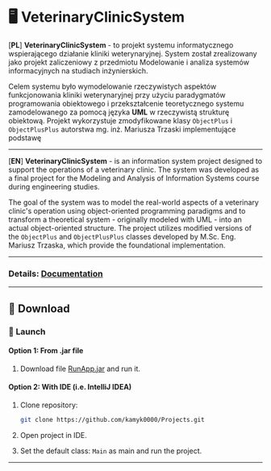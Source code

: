 # 🖥️ VeterinaryClinicSystem
[**PL**]
**VeterinaryClinicSystem** - to projekt systemu informatycznego wspierającego działanie kliniki weterynaryjnej. 
System został zrealizowany jako projekt zaliczeniowy z przedmiotu Modelowanie i analiza systemów informacyjnych na studiach inżynierskich.

Celem systemu było wymodelowanie rzeczywistych aspektów funkcjonowania kliniki weterynaryjnej przy użyciu paradygmatów programowania obiektowego i przekształcenie teoretycznego systemu zamodelowanego za pomocą języka **UML** w rzeczywistą strukturę obiektową. 
Projekt wykorzystuje zmodyfikowane klasy `ObjectPlus` i `ObjectPlusPlus` autorstwa mg. inż. Mariusza Trzaski implementujące podstawę 

---

[**EN**]
**VeterinaryClinicSystem** - is an information system project designed to support the operations of a veterinary clinic. 
The system was developed as a final project for the Modeling and Analysis of Information Systems course during engineering studies.

The goal of the system was to model the real-world aspects of a veterinary clinic's operation using object-oriented programming paradigms and to transform a theoretical system - originally modeled with UML - into an actual object-oriented structure. 
The project utilizes modified versions of the `ObjectPlus` and `ObjectPlusPlus` classes developed by M.Sc. Eng. Mariusz Trzaska, which provide the foundational implementation.

---

### Details: [Documentation](Dokumentacja.pdf)

---

## 🚀 Download

### 🔧 Launch

#### Option 1: From .jar file

1. Download file [RunApp.jar](App/RunApp.jar) and run it.
#### Option 2: With IDE (i.e. IntelliJ IDEA)

1. Clone repository:
   ```bash
   git clone https://github.com/kamyk0000/Projects.git

2. Open project in IDE.

3. Set the default class: `Main` as main and run the project.

---